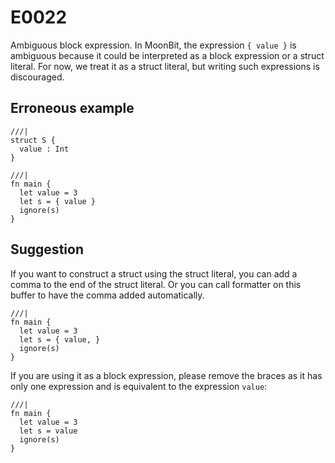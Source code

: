 # E0022

Ambiguous block expression. In MoonBit, the expression `{ value }` is ambiguous
because it could be interpreted as a block expression or a struct literal. For
now, we treat it as a struct literal, but writing such expressions is
discouraged.

## Erroneous example

```moonbit
///|
struct S {
  value : Int
}

///|
fn main {
  let value = 3
  let s = { value }
  ignore(s)
}
```

## Suggestion

If you want to construct a struct using the struct literal, you can add a comma
to the end of the struct literal. Or you can call formatter on this buffer to
have the comma added automatically.

```moonbit
///|
fn main {
  let value = 3
  let s = { value, }
  ignore(s)
}
```

If you are using it as a block expression, please remove the braces as it has
only one expression and is equivalent to the expression `value`:

```moonbit
///|
fn main {
  let value = 3
  let s = value
  ignore(s)
}
```
